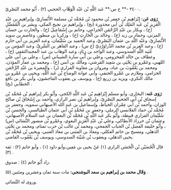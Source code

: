 ٣٤٠٠ -** خ س:** عَبد اللَّهِ بْن عَبْد الْوَهَّابِ الحجبي (٢) ، أَبُو محمد البَصْرِيّ.

**رَوَى عَن:** إِبْرَاهِيم بْن جعفر بْن محمود بْن مُحَمَّد بْن مسلمة الأَنْصارِيّ، وإبراهيم بن عَبْدِ الْعَزِيزِ بْن عَبد المَلِك بْن أَبي محذورة (بخ) ، وإبراهيم بن نجيح المكي، وبشر بن الْمُفَضَّلِ (خ) ، وبكار بن عَبْدِ الرَّحْمَنِ الخزاعي، وحاتم بن إِسْمَاعِيلَ (خ) ، والحارث بن حسان المزني، وحماد بن زيد (خ) ، وخالد بن الْحَارِثِ (خ) ، وزكريا بن منظور، وعاصم بن سويد الأَنْصارِيّ، وعَبْد اللَّهِ بن عثمان البَصْرِيّ، وعبد الحميد بن سُلَيْمان، وعبد العزيز بن أَبي حازم (خ) ، وعبد العزيز بْن محمد الدَّراوَرْدِيّ (خ س) ، وعبد القاهر بن السَّرِيِّ، وعبد المؤمن بن عُبَيد اللَّهِ السدوسي، وعبد الواحد بن زِيَادٍ، وعبد الوهاب بن عبد المجيدالثقفي (خ) ، وعطاف بن خالد المخزومي، وعلي بن أَبي سارة الشيباني (س) ، وعلي بن أَبي علي اللهبي، وعَمْرو بن يَحْيَى بن سَعِيد القرشي، ومالك بن أنس (خ) ، ومحمد بن عمار المؤذن، ومحمد بن يَعْقُوبَ بن عباد، ومروان بن معاوية الفزاري (ر) ، والمغيرة بن عَبْدِ الرَّحْمَنِ الحزامي، وملازم بن عَمْرو الحنفي، وأبي عوانة الوضاح بْن عَبد اللَّهِ، ويحيى بن عَمْرو بن مالك النكري، ويزيد بن زريع (خ) ، ويوسف بن يعقوب الماجشون، وأبي بكر بن نافع الخطابي (بخ) .

**رَوَى عَنه:** البخاري، وأبو مسلم إِبْرَاهِيم بْن عَبد اللَّهِ الكجي، وأَبُو بكر إبراهيم بْن مُحَمَّد بْن إسحاق بْن أَبي الجحيم البَصْرِيّ، وإبراهيم بْن نصر الرازي، وأحمد بن إِسْحَاقَ بْن صالح الوزان، وأحمد بْن أَبي عِمْران الخياط، وإسماعيل بن عَبد الله الأصبهاني سمويه، وجعفر بن مُحَمَّد بْن حماد القلانسي الرملي، وجعفر بن مُحَمَّدِ بْنِ أَبي عثمان الطيالسي، والحسن بْن سُلَيْمان الفزاري قبيطة، وأَبُو بكر عَبد اللَّهِ بْن مُحَمَّد بْن النعمان بن عبد السلام الأصبهاني، وعثمان بْن خرزاذ الأنطاكي، وعلي بْن عَبْدِ الْعَزِيزِ البغوي، وعَمْرو بْن منصور النَّسَائي (س) ، وأَبُو خليفة الفضل بْن الحباب الجمحي، ومحمد بْن غالب بْن حرب تمتام، ومحمد بن يَحْيَى الذهلي، ومسبح بن حاتم العكلي، ومعاذ بن المثنى بن معاذ العنبي، ويحيى بْن مُحَمَّد بْن يحيى الذهلي، ويعقوب بْن شَيْبَة السدوسي، ويوسف بْن يَعْقُوب القاضي.

قال الْحُسَيْن بْن الْحَسَن الرازي (١) عَنْ يحيى بن مَعِين،وأبو داود (١) ، وأبو حاتم (٢) : ثقة (٣) .

زاد أَبُو حاتم (٤) : صدوق.

**وَقَال محمد بن إبراهيم بن سعد البوشنجي:** مات سنة ثمان وعشرين ومئتين (٥) .

وروى له النَّسَائي.